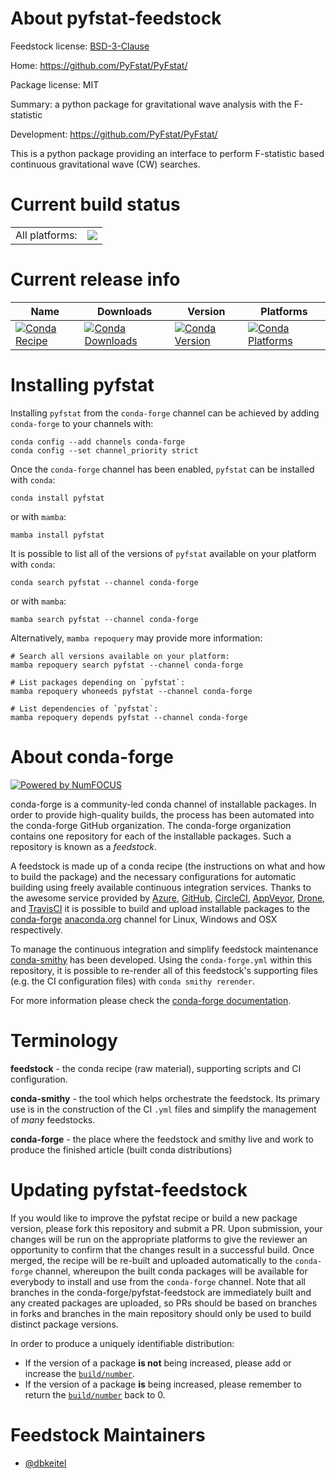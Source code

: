 About pyfstat-feedstock
=======================

Feedstock license: [BSD-3-Clause](https://github.com/conda-forge/pyfstat-feedstock/blob/main/LICENSE.txt)

Home: https://github.com/PyFstat/PyFstat/

Package license: MIT

Summary: a python package for gravitational wave analysis with the F-statistic

Development: https://github.com/PyFstat/PyFstat/

This is a python package providing an interface to perform F-statistic based continuous gravitational wave (CW) searches.


Current build status
====================


<table><tr><td>All platforms:</td>
    <td>
      <a href="https://dev.azure.com/conda-forge/feedstock-builds/_build/latest?definitionId=11028&branchName=main">
        <img src="https://dev.azure.com/conda-forge/feedstock-builds/_apis/build/status/pyfstat-feedstock?branchName=main">
      </a>
    </td>
  </tr>
</table>

Current release info
====================

| Name | Downloads | Version | Platforms |
| --- | --- | --- | --- |
| [![Conda Recipe](https://img.shields.io/badge/recipe-pyfstat-green.svg)](https://anaconda.org/conda-forge/pyfstat) | [![Conda Downloads](https://img.shields.io/conda/dn/conda-forge/pyfstat.svg)](https://anaconda.org/conda-forge/pyfstat) | [![Conda Version](https://img.shields.io/conda/vn/conda-forge/pyfstat.svg)](https://anaconda.org/conda-forge/pyfstat) | [![Conda Platforms](https://img.shields.io/conda/pn/conda-forge/pyfstat.svg)](https://anaconda.org/conda-forge/pyfstat) |

Installing pyfstat
==================

Installing `pyfstat` from the `conda-forge` channel can be achieved by adding `conda-forge` to your channels with:

```
conda config --add channels conda-forge
conda config --set channel_priority strict
```

Once the `conda-forge` channel has been enabled, `pyfstat` can be installed with `conda`:

```
conda install pyfstat
```

or with `mamba`:

```
mamba install pyfstat
```

It is possible to list all of the versions of `pyfstat` available on your platform with `conda`:

```
conda search pyfstat --channel conda-forge
```

or with `mamba`:

```
mamba search pyfstat --channel conda-forge
```

Alternatively, `mamba repoquery` may provide more information:

```
# Search all versions available on your platform:
mamba repoquery search pyfstat --channel conda-forge

# List packages depending on `pyfstat`:
mamba repoquery whoneeds pyfstat --channel conda-forge

# List dependencies of `pyfstat`:
mamba repoquery depends pyfstat --channel conda-forge
```


About conda-forge
=================

[![Powered by
NumFOCUS](https://img.shields.io/badge/powered%20by-NumFOCUS-orange.svg?style=flat&colorA=E1523D&colorB=007D8A)](https://numfocus.org)

conda-forge is a community-led conda channel of installable packages.
In order to provide high-quality builds, the process has been automated into the
conda-forge GitHub organization. The conda-forge organization contains one repository
for each of the installable packages. Such a repository is known as a *feedstock*.

A feedstock is made up of a conda recipe (the instructions on what and how to build
the package) and the necessary configurations for automatic building using freely
available continuous integration services. Thanks to the awesome service provided by
[Azure](https://azure.microsoft.com/en-us/services/devops/), [GitHub](https://github.com/),
[CircleCI](https://circleci.com/), [AppVeyor](https://www.appveyor.com/),
[Drone](https://cloud.drone.io/welcome), and [TravisCI](https://travis-ci.com/)
it is possible to build and upload installable packages to the
[conda-forge](https://anaconda.org/conda-forge) [anaconda.org](https://anaconda.org/)
channel for Linux, Windows and OSX respectively.

To manage the continuous integration and simplify feedstock maintenance
[conda-smithy](https://github.com/conda-forge/conda-smithy) has been developed.
Using the ``conda-forge.yml`` within this repository, it is possible to re-render all of
this feedstock's supporting files (e.g. the CI configuration files) with ``conda smithy rerender``.

For more information please check the [conda-forge documentation](https://conda-forge.org/docs/).

Terminology
===========

**feedstock** - the conda recipe (raw material), supporting scripts and CI configuration.

**conda-smithy** - the tool which helps orchestrate the feedstock.
                   Its primary use is in the construction of the CI ``.yml`` files
                   and simplify the management of *many* feedstocks.

**conda-forge** - the place where the feedstock and smithy live and work to
                  produce the finished article (built conda distributions)


Updating pyfstat-feedstock
==========================

If you would like to improve the pyfstat recipe or build a new
package version, please fork this repository and submit a PR. Upon submission,
your changes will be run on the appropriate platforms to give the reviewer an
opportunity to confirm that the changes result in a successful build. Once
merged, the recipe will be re-built and uploaded automatically to the
`conda-forge` channel, whereupon the built conda packages will be available for
everybody to install and use from the `conda-forge` channel.
Note that all branches in the conda-forge/pyfstat-feedstock are
immediately built and any created packages are uploaded, so PRs should be based
on branches in forks and branches in the main repository should only be used to
build distinct package versions.

In order to produce a uniquely identifiable distribution:
 * If the version of a package **is not** being increased, please add or increase
   the [``build/number``](https://docs.conda.io/projects/conda-build/en/latest/resources/define-metadata.html#build-number-and-string).
 * If the version of a package **is** being increased, please remember to return
   the [``build/number``](https://docs.conda.io/projects/conda-build/en/latest/resources/define-metadata.html#build-number-and-string)
   back to 0.

Feedstock Maintainers
=====================

* [@dbkeitel](https://github.com/dbkeitel/)

